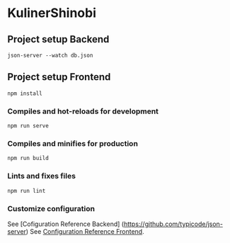 # KulinerShinobi

## Project setup Backend
```
json-server --watch db.json
```

## Project setup Frontend
```
npm install
```

### Compiles and hot-reloads for development
```
npm run serve
```

### Compiles and minifies for production
```
npm run build
```

### Lints and fixes files
```
npm run lint
```

### Customize configuration
See [Cofiguration Reference Backend] (https://github.com/typicode/json-server)
See [Configuration Reference Frontend](https://cli.vuejs.org/config/).

